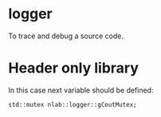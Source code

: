 # logger
To trace and debug a source code.

# Header only library
In this case next variable should be defined:
```
std::mutex nlab::logger::gCoutMutex;
```
